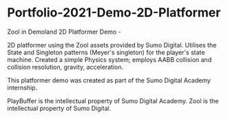 # Portfolio-2021-Demo-2D-Platformer
Zool in Demoland
2D Platformer Demo - 

2D platformer using the Zool assets provided by Sumo Digital. 
Utilises the State and Singleton patterns (Meyer's singleton) for the player's state machine. 
Created a simple Physics system; employs AABB collision and collision resolution, gravity, acceleration.

This platformer demo was created as part of the Sumo Digital Academy internship. 

PlayBuffer is the intellectual property of Sumo Digital Academy. 
Zool is the intellectual property of Sumo Digital.

